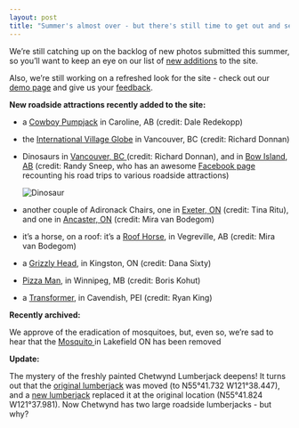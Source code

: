 ```yaml
---
layout: post
title: "Summer's almost over - but there's still time to get out and see some roadside attractions"
--- 
```


We’re still catching up on the backlog of new photos submitted this summer, so you’ll want to keep an eye on our list of [new additions](http://roadsideattractions.ca/whatsnew.html) to the site.

Also, we’re still working on a refreshed look for the site - check out our [demo page](http://roadsideattractions.ca/demo.html) and give us your [feedback](mailto:roadsides@roadsideattractions.ca).

**New roadside attractions recently added to the site:**

* a [Cowboy Pumpjack](http://roadsideattractions.ca/lcra1446.html) in Caroline, AB (credit: Dale Redekopp)

* the [International Village Globe](http://roadsideattractions.ca/lcra1447.html) in Vancouver, BC (credit: Richard Donnan)

* Dinosaurs in [Vancouver, BC ](http://roadsideattractions.ca/vandino.html) (credit: Richard Donnan), and in [Bow Island, AB](http://roadsideattractions.ca/lcra1454.html) (credit: Randy Sneep, who has an awesome [Facebook page](https://www.facebook.com/BrodsideAttractions) recounting his road trips to various roadside attractions)

   	![Dinosaur](http://roadsideattractions.ca/lcra1454.jpg)

* another couple of Adironack Chairs, one in [Exeter, ON](http://roadsideattractions.ca/lcra1448.html) (credit: Tina Ritu), and one in [Ancaster, ON](http://roadsideattractions.ca/lcra1449.html) (credit: Mira van Bodegom)

* it’s a horse, on a roof: it’s a [Roof Horse](http://roadsideattractions.ca/lcra1450.html), in Vegreville, AB (credit: Mira van Bodegom)

* a [Grizzly Head](http://roadsideattractions.ca/lcra1451.html), in Kingston, ON (credit: Dana Sixty)

* [Pizza Man](http://roadsideattractions.ca/lcra1452.html), in Winnipeg, MB (credit: Boris Kohut)

* a [Transformer](http://roadsideattractions.ca/lcra1453.html), in Cavendish, PEI (credit: Ryan King)

**Recently archived:**

We approve of the eradication of mosquitoes, but, even so, we’re sad to hear that the [Mosquito ](http://roadsideattractions.ca/lmosquito.html)in Lakefield ON has been removed 

**Update:**

The mystery of the freshly painted Chetwynd Lumberjack deepens! It turns out that the [original lumberjack](http://roadsideattractions.ca/clumberjack.html) was moved (to N55°41.732 W121°38.447), and a [new lumberjack](http://roadsideattractions.ca/lcra1455.html) replaced it at the original location (N55°41.824 W121°37.981). Now Chetwynd has two large roadside lumberjacks - but why?

